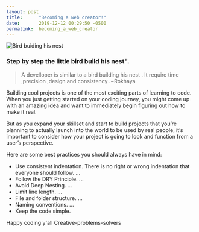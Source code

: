 ```yaml
---
layout: post
title:      "Becoming a web creator!"
date:       2019-12-12 00:29:50 -0500
permalink:  becoming_a_web_creator
---
```




![Bird buiding his nest]("https://upload.wikimedia.org/wikipedia/commons/7/71/Black-headed_weaver_%28Ploceus_cucullatus_bohndorffi%29_male_nest_building.jpg?download"ttp://)



### Step by step the little bird build his nest".


> A develloper is similar to a bird building his nest .
> It require time ,precision ,design and consistency .~Rokhaya

Building cool projects is one of the most exciting parts of learning to code. When you just getting started on your coding journey, you might come up with an amazing idea and want to immediately begin figuring out how to make it real.

But as you expand your skillset and start to build projects that you’re planning to actually launch into the world to be used by real people, it’s important to consider how your project is going to look and function from a user’s perspective.

 Here are some best practices you should always have in mind:
 
* Use consistent indentation. There is no right or wrong indentation that everyone should follow. ...
* Follow the DRY Principle. ...
* Avoid Deep Nesting. ...
* Limit line length. ...
* File and folder structure. ...
* Naming conventions. ...
* Keep the code simple.

Happy coding y'all
Creative-problems-solvers

